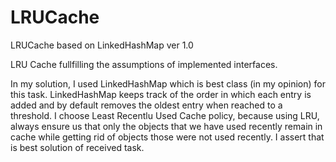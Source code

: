 # LRUCache
LRUCache based on LinkedHashMap ver 1.0

LRU Cache fullfilling the assumptions of implemented interfaces.

In my solution, I used LinkedHashMap which is best class (in my opinion) for this task.
LinkedHashMap keeps track of the order in which each entry is added and by default removes the oldest entry when reached to a threshold.
I choose Least Recentlu Used Cache policy, because using LRU, always ensure us that only the objects that we have used recently remain in 
cache while getting rid of objects those were not used recently. I assert that is best solution of received task.

